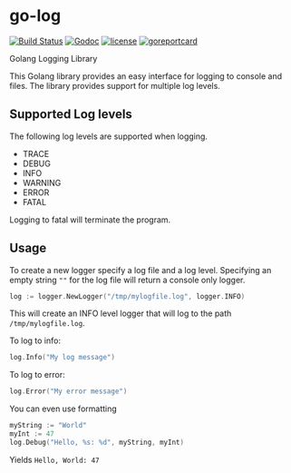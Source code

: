 # go-log
[![Build Status](https://travis-ci.org/jspeyside/go-log.svg?branch=master)](https://travis-ci.org/jspeyside/go-log) [![Godoc](http://img.shields.io/badge/godoc-reference-blue.svg?style=flat)](https://godoc.org/github.com/jspeyside/go-log)  [![license](http://img.shields.io/badge/license-MIT-red.svg?style=flat)](https://raw.githubusercontent.com/jspeyside/go-log/master/LICENSE)
[![goreportcard](https://goreportcard.com/badge/github.com/jspeyside/go-log)](https://goreportcard.com/badge/github.com/jspeyside/go-log)

Golang Logging Library

This Golang library provides an easy interface for logging to console and files.
The library provides support for multiple log levels.

## Supported Log levels
The following log levels are supported when logging.
* TRACE
* DEBUG
* INFO
* WARNING
* ERROR
* FATAL

Logging to fatal will terminate the program.

## Usage
To create a new logger specify a log file and a log level. Specifying an empty string `""` for the log file will return a console only logger.
```go
log := logger.NewLogger("/tmp/mylogfile.log", logger.INFO)
```
This will create an INFO level logger that will log to the path
`/tmp/mylogfile.log`.

To log to info:
```go
log.Info("My log message")
```

To log to error:
```go
log.Error("My error message")
```

You can even use formatting
```go
myString := "World"
myInt := 47
log.Debug("Hello, %s: %d", myString, myInt)
```
Yields `Hello, World: 47`
